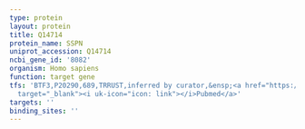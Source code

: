 ```yaml
---
type: protein
layout: protein
title: Q14714
protein_name: SSPN
uniprot_accession: Q14714
ncbi_gene_id: '8082'
organism: Homo sapiens
function: target gene
tfs: 'BTF3,P20290,689,TRRUST,inferred by curator,&ensp;<a href="https://www.ncbi.nlm.nih.gov/pubmed/?term=17312387%5Buid%5D"
  target="_blank"><i uk-icon="icon: link"></i>Pubmed</a>'
targets: ''
binding_sites: ''
---
```

